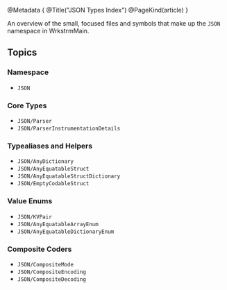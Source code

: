 @Metadata {
@Title("JSON Types Index")
@PageKind(article)
}

An overview of the small, focused files and symbols that make up the `JSON` namespace in WrkstrmMain.

## Topics

### Namespace

- `JSON`

### Core Types

- `JSON/Parser`
- `JSON/ParserInstrumentationDetails`

### Typealiases and Helpers

- `JSON/AnyDictionary`
- `JSON/AnyEquatableStruct`
- `JSON/AnyEquatableStructDictionary`
- `JSON/EmptyCodableStruct`

### Value Enums

- `JSON/KVPair`
- `JSON/AnyEquatableArrayEnum`
- `JSON/AnyEquatableDictionaryEnum`

### Composite Coders

- `JSON/CompositeMode`
- `JSON/CompositeEncoding`
- `JSON/CompositeDecoding`
